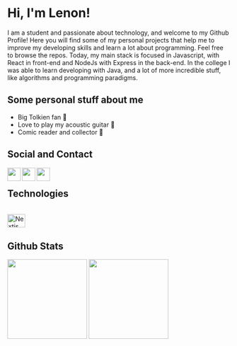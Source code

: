 # Hi, I'm Lenon!

I am a student and passionate about technology, and welcome to my Github Profile! Here you will find some of my personal projects that help me to improve my developing skills and learn a lot about programming. Feel free to browse the repos.
Today, my main stack is focused in Javascript, with React in front-end and NodeJs with Express in the back-end. In the college I was able to learn developing with Java, and a lot of more incredible stuff, like algorithms and programming paradigms.

## Some personal stuff about me

- Big Tolkien fan 🧙
- Love to play my acoustic guitar 🎸
- Comic reader and collector 🦸

## Social and Contact
<div display="display: inline_block">
  <a href="https://www.linkedin.com/in/lenon-diedrich-da-silva-b1a6291b8/">
   <img align="left" width="30px" src="https://cdn.worldvectorlogo.com/logos/linkedin-icon-2.svg"  />
  </a>
  <a href="https://instagram.com/lenondiedrich">
   <img align="left" width="30px" src="https://upload.wikimedia.org/wikipedia/commons/9/96/Instagram.svg" />
  </a>
  <a href="mailto:mailtomeaakash@gmail.com">
   <img align="left" width="30px" src="https://upload.wikimedia.org/wikipedia/commons/7/7e/Gmail_icon_%282020%29.svg" />
  </a>
 </div>

<br />

## Technologies

<div style="display: inline_block"><br>
  
  <img align="center" alt="Nextjs" height="30" width="40" src="https://skillicons.dev/icons?i=nextjs, tailwind, react, git, spring, java, sass, css, html, js, ts, nodejs," />
 </div>
 
 ## Github Stats
 
 <div>
  <img height="180em" src="https://github-readme-stats.vercel.app/api?username=Lenondiedrich&show_icons=true&hide_border=true&&count_private=true&include_all_commits=true" />
 <img height="180em" src="https://github-readme-stats-eight-theta.vercel.app/api/top-langs/?username=lenondiedrich&layout=compact&langs_count=8&hide_border=true" />
 </div>

